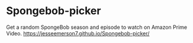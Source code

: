 # Spongebob-picker
Get a random SpongeBob season and episode to watch on Amazon Prime Video.
 https://jesseemerson7.github.io/Spongebob-picker/
